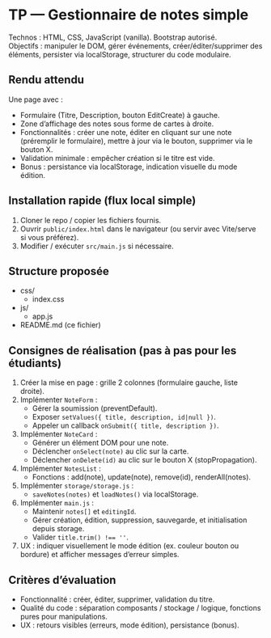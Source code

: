# TP — Gestionnaire de notes simple
 
Technos : HTML, CSS, JavaScript (vanilla). Bootstrap autorisé.  
Objectifs : manipuler le DOM, gérer événements, créer/éditer/supprimer des éléments, persister via localStorage, structurer du code modulaire.

## Rendu attendu
Une page avec :
- Formulaire (Titre, Description, bouton EditCreate) à gauche.
- Zone d’affichage des notes sous forme de cartes à droite.
- Fonctionnalités : créer une note, éditer en cliquant sur une note (préremplir le formulaire), mettre à jour via le bouton, supprimer via le bouton X.
- Validation minimale : empêcher création si le titre est vide.
- Bonus : persistance via localStorage, indication visuelle du mode édition.

## Installation rapide (flux local simple)
1. Cloner le repo / copier les fichiers fournis.
2. Ouvrir `public/index.html` dans le navigateur (ou servir avec Vite/serve si vous préférez).
3. Modifier / exécuter `src/main.js` si nécessaire.

## Structure proposée
- css/
  - index.css
- js/
  - app.js
- README.md (ce fichier)

## Consignes de réalisation (pas à pas pour les étudiants)
1. Créer la mise en page : grille 2 colonnes (formulaire gauche, liste droite).
2. Implémenter `NoteForm` :
   - Gérer la soumission (preventDefault).
   - Exposer `setValues({ title, description, id|null })`.
   - Appeler un callback `onSubmit({ title, description })`.
3. Implémenter `NoteCard` :
   - Générer un élément DOM pour une note.
   - Déclencher `onSelect(note)` au clic sur la carte.
   - Déclencher `onDelete(id)` au clic sur le bouton X (stopPropagation).
4. Implémenter `NotesList` :
   - Fonctions : add(note), update(note), remove(id), renderAll(notes).
5. Implémenter `storage/storage.js` :
   - `saveNotes(notes)` et `loadNotes()` via localStorage.
6. Implémenter `main.js` :
   - Maintenir `notes[]` et `editingId`.
   - Gérer création, édition, suppression, sauvegarde, et initialisation depuis storage.
   - Valider `title.trim() !== ''`.
7. UX : indiquer visuellement le mode édition (ex. couleur bouton ou bordure) et afficher messages d’erreur simples.

## Critères d’évaluation
- Fonctionnalité : créer, éditer, supprimer, validation du titre.
- Qualité du code : séparation composants / stockage / logique, fonctions pures pour manipulations.
- UX : retours visibles (erreurs, mode édition), persistance (bonus).
